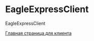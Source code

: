 # EagleExpressClient
EagleExpressClient 

[Главная страница для клиента](https://github.com/Lizaventa/EagleExpressClient/blob/main/Images/main.png)
